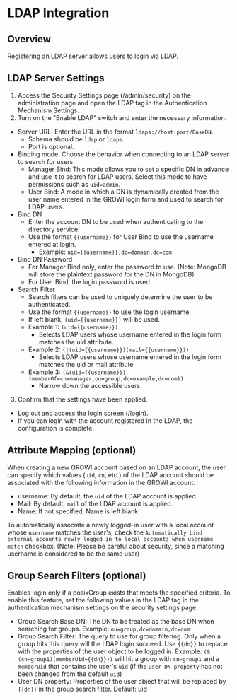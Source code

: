# LDAP Integration

## Overview

Registering an LDAP server allows users to login via LDAP.

## LDAP Server Settings

1. Access the Security Settings page (/admin/security) on the administration page and open the LDAP tag in the Authentication Mechanism Settings.
2. Turn on the "Enable LDAP" switch and enter the necessary information.

- Server URL: Enter the URL in the format `ldaps://host:port/BaseDN`.
  - Schema should be `ldap` or `ldaps`.
  - Port is optional.
- Binding mode: Choose the behavior when connecting to an LDAP server to search for users.
  - Manager Bind: This mode allows you to set a specific DN in advance and use it to search for LDAP users. Select this mode to have permissions such as `uid=admin`.
  - User Bind: A mode in which a DN is dynamically created from the user name entered in the GROWI login form and used to search for LDAP users.
- Bind DN
  - Enter the account DN to be used when authenticating to the directory service.
  - Use the format `{{username}}` for User Bind to use the username entered at login.
    - Example: `uid={{username}},dc=domain,dc=com`
- Bind DN Password
  - For Manager Bind only, enter the password to use. (Note: MongoDB will store the plaintext password for the DN in MongoDB).
  - For User Bind, the login password is used.
- Search Filter
  - Search filters can be used to uniquely determine the user to be authenticated.
  - Use the format `{{username}}` to use the login username.
  - If left blank, `(uid={{username}})` will be used.
  - Example 1: `(uid={{username}})`
    - Selects LDAP users whose username entered in the login form matches the uid attribute.
  - Example 2: `(|(uid={{username}})(mail={{username}}))`
    - Selects LDAP users whose username entered in the login form matches the uid or mail attribute.
  - Example 3: `(&(uid={{username}})(memberOf=cn=manager,ou=group,dc=example,dc=com))`
    - Narrow down the accessible users.

3. Confirm that the settings have been applied.

- Log out and access the login screen (/login).
- If you can login with the account registered in the LDAP, the configuration is complete.

## Attribute Mapping (optional)

When creating a new GROWI account based on an LDAP account, the user can specify which values (`uid`, `cn`, etc.) of the LDAP account should be associated with the following information in the GROWI account.

- username: By default, the `uid` of the LDAP account is applied.
- Mail: By default, `mail` of the LDAP account is applied.
- Name: If not specified, Name is left blank.

To automatically associate a newly logged-in user with a local account whose `username` matches the user's, check the `Automatically bind external accounts newly logged in to local accounts when username match` checkbox. (Note: Please be careful about security, since a matching username is considered to be the same user)

## Group Search Filters (optional)

Enables login only if a posixGroup exists that meets the specified criteria. To enable this feature, set the following values in the LDAP tag in the authentication mechanism settings on the security settings page.

- Group Search Base DN: The DN to be treated as the base DN when searching for groups.
  Example: `ou=group,dc=domain,dc=com`
- Group Search Filter: The query to use for group filtering. Only when a group hits this query will the LDAP login succeed. Use `{{dn}}` to replace with the properties of the user object to be logged in.
  Example: `(&(cn=group1)(memberUid={{dn}}))` will hit a group with `cn=group1` and a `memberUid` that contains the user's `uid` (if the `User DN property` has not been changed from the default `uid`)
- User DN property: Properties of the user object that will be replaced by `{{dn}}` in the group search filter.
  Default: uid
